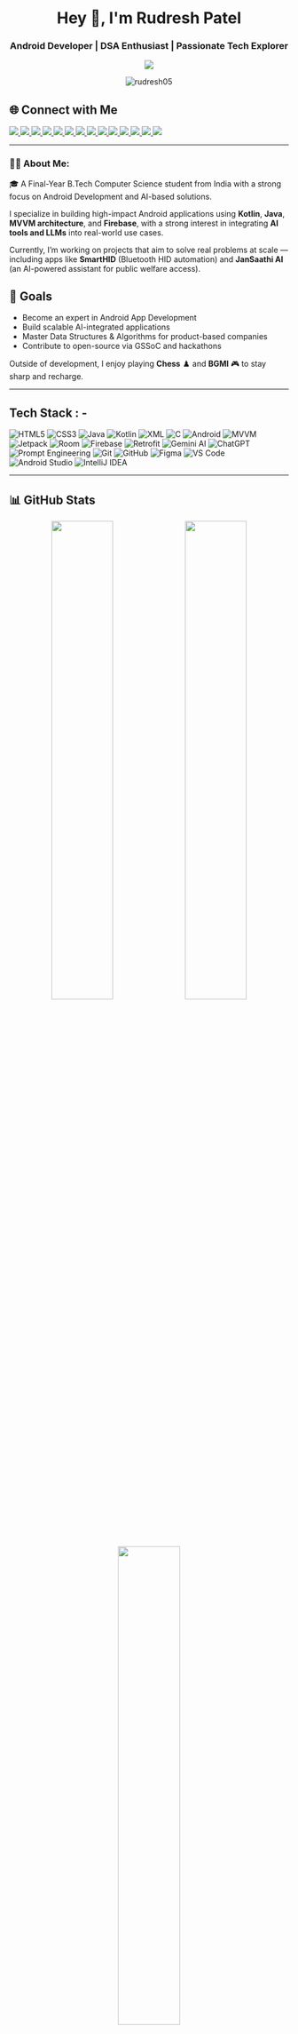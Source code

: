 
<h1 align="center">Hey 👋, I'm Rudresh Patel</h1>
<h3 align="center">Android Developer | DSA Enthusiast | Passionate Tech Explorer</h3>

<p align="center">
  <img src="https://readme-typing-svg.herokuapp.com?font=Fira+Code&size=22&pause=1000&color=D500F9&center=true&vCenter=true&width=500&lines=Crafting+Apps+That+Make+a+Difference.;Turning+Ideas+Into+Realities.;Code.+Create.+Repeat."/>
</p>


<p align="center">
  <img src="https://komarev.com/ghpvc/?username=rudresh05&label=Profile+Views&color=0e75b6&style=flat" alt="rudresh05" />
<!--   <img src="https://img.shields.io/github/followers/rudresh05?label=Followers&style=social" alt="GitHub Followers" /> -->
</p>

## 🌐 Connect with Me

<p align="left">
  <a href="https://github.com/rudresh05" target="_blank">
    <img src="https://img.shields.io/badge/GitHub-181717?style=for-the-badge&logo=github&logoColor=white" />
  </a>
  <a href="https://www.linkedin.com/in/rudresh-patel-95a9b4284/" target="_blank">
    <img src="https://img.shields.io/badge/LinkedIn-0077B5?style=for-the-badge&logo=linkedin&logoColor=white" />
  </a>
  <a href="https://instagram.com/rudra._" target="_blank">
    <img src="https://img.shields.io/badge/Instagram-E4405F?style=for-the-badge&logo=instagram&logoColor=white" />
  </a>
  <a href="https://twitter.com/rudreshpatel_" target="_blank">
    <img src="https://img.shields.io/badge/Twitter-1DA1F2?style=for-the-badge&logo=twitter&logoColor=white" />
  </a>
  <a href="https://rudreshpatel.in" target="_blank">
    <img src="https://img.shields.io/badge/Portfolio-8A2BE2?style=for-the-badge&logo=About.me&logoColor=white" />
  </a>
  <a href="https://medium.com/@rudreshpatel504" target="_blank">
    <img src="https://img.shields.io/badge/Medium-12100E?style=for-the-badge&logo=medium&logoColor=white" />
  </a>
  <a href="https://gdg.community.dev/u/rudresh05/" target="_blank">
    <img src="https://img.shields.io/badge/GDG-4285F4?style=for-the-badge&logo=google&logoColor=white" />
  </a>
  <a href="https://discordapp.com/users/rudra_30855" target="_blank">
    <img src="https://img.shields.io/badge/Discord-5865F2?style=for-the-badge&logo=discord&logoColor=white" />
  </a>
  <a href="#" target="_blank">
    <img src="https://img.shields.io/badge/Telegram-26A5E4?style=for-the-badge&logo=telegram&logoColor=white" />
  </a>
  <a href="https://www.snapchat.com/add/this_rudra" target="_blank">
    <img src="https://img.shields.io/badge/Snapchat-FFFC00?style=for-the-badge&logo=snapchat&logoColor=black" />
  </a>
  <a href="mailto:rudreshpatel504@gmail.com" target="_blank">
    <img src="https://img.shields.io/badge/Gmail-D14836?style=for-the-badge&logo=gmail&logoColor=white" />
  </a>
  <a href="https://www.chess.com/member/crazy_rudra" target="_blank">
    <img src="https://img.shields.io/badge/Chess.com-7EBC59?style=for-the-badge&logo=Chess.com&logoColor=white" />
  </a>
  <a href="https://unstop.com/user/rudresh05" target="_blank">
    <img src="https://img.shields.io/badge/Unstop-161616?style=for-the-badge&logo=unstop&logoColor=white" />
  </a>
  <a href="https://www.battlegroundsmobileindia.com/" target="_blank">
    <img src="https://img.shields.io/badge/BGMI_Player-FFA500?style=for-the-badge&logo=pubg&logoColor=white" />
  </a>
</p>

---

### 🧑‍💻 About Me:

🎓 A Final-Year B.Tech Computer Science student from India with a strong focus on Android Development and AI-based solutions.

I specialize in building high-impact Android applications using **Kotlin**, **Java**, **MVVM architecture**, and **Firebase**, with a strong interest in integrating **AI tools and LLMs** into real-world use cases.

Currently, I’m working on projects that aim to solve real problems at scale — including apps like **SmartHID** (Bluetooth HID automation) and **JanSaathi AI** (an AI-powered assistant for public welfare access).

## 🎯 Goals

-  Become an expert in Android App Development  
-  Build scalable AI-integrated applications  
-  Master Data Structures & Algorithms for product-based companies  
-  Contribute to open-source via GSSoC and hackathons

Outside of development, I enjoy playing **Chess** ♟️ and **BGMI** 🎮 to stay sharp and recharge.

---
## Tech Stack : - 

![HTML5](https://img.shields.io/badge/HTML5-E34F26?style=for-the-badge&logo=html5&logoColor=white)
![CSS3](https://img.shields.io/badge/CSS3-1572B6?style=for-the-badge&logo=css3&logoColor=white)
![Java](https://img.shields.io/badge/Java-%23ED8B00.svg?style=for-the-badge&logo=java&logoColor=white)
![Kotlin](https://img.shields.io/badge/Kotlin-%230095D5.svg?style=for-the-badge&logo=kotlin&logoColor=white)
![XML](https://img.shields.io/badge/XML-%23e37933.svg?style=for-the-badge&logo=xml&logoColor=white)
![C](https://img.shields.io/badge/C-00599C?style=for-the-badge&logo=c&logoColor=white)
![Android](https://img.shields.io/badge/Android-%233DDC84.svg?style=for-the-badge&logo=android&logoColor=white)
![MVVM](https://img.shields.io/badge/MVVM-Architecture-blue?style=for-the-badge)
![Jetpack](https://img.shields.io/badge/Jetpack-Compose-FF6F00?style=for-the-badge&logo=jetpackcompose&logoColor=white)
![Room](https://img.shields.io/badge/Room-DB-red?style=for-the-badge)
![Firebase](https://img.shields.io/badge/Firebase-%23FFCA28.svg?style=for-the-badge&logo=firebase&logoColor=black)
![Retrofit](https://img.shields.io/badge/Retrofit-Networking-green?style=for-the-badge)
![Gemini AI](https://img.shields.io/badge/Gemini-AI-blueviolet?style=for-the-badge)
![ChatGPT](https://img.shields.io/badge/ChatGPT-API-10a37f?style=for-the-badge)
![Prompt Engineering](https://img.shields.io/badge/Prompt%20Engineering-🚀-darkblue?style=for-the-badge)
![Git](https://img.shields.io/badge/Git-%23F05033.svg?style=for-the-badge&logo=git&logoColor=white)
![GitHub](https://img.shields.io/badge/GitHub-%23121011.svg?style=for-the-badge&logo=github&logoColor=white)
![Figma](https://img.shields.io/badge/Figma-%23F24E1E.svg?style=for-the-badge&logo=figma&logoColor=white)
![VS Code](https://img.shields.io/badge/VS%20Code-%23007ACC.svg?style=for-the-badge&logo=visual-studio-code&logoColor=white)
![Android Studio](https://img.shields.io/badge/Android%20Studio-3DDC84?style=for-the-badge&logo=android-studio&logoColor=white)
![IntelliJ IDEA](https://img.shields.io/badge/IntelliJ%20IDEA-%23000000.svg?style=for-the-badge&logo=intellij-idea&logoColor=white)

---

## 📊 GitHub Stats

<p align="center">
  <img width="47%" src="https://github-readme-stats.vercel.app/api?username=rudresh05&theme=radical&show_icons=true&hide_border=false&count_private=true" />
  <img width="47%" src="https://github-readme-streak-stats.herokuapp.com/?user=rudresh05&theme=radical&hide_border=false" />
</p>

<p align="center">
  <img width="47%" src="https://github-readme-stats.vercel.app/api/top-langs/?username=rudresh05&theme=radical&layout=compact&hide_border=false" />
</p>

<p align="center"> <img src="https://github-readme-activity-graph.vercel.app/graph?username=rudresh05&theme=tokyonight&area=true&hide_border=true"/> </p>

## 🏆 GitHub Trophies
![Trophies](https://github-profile-trophy.vercel.app/?username=rudresh05&theme=radical&no-frame=false&no-bg=false&margin-w=4)




